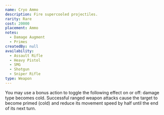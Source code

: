 ```yaml
---
name: Cryo Ammo
description: Fire supercooled projectiles.
rarity: Rare
cost: 20000
placement: Ammo
notes:
  - Damage Augment
  - Primes
createdBy: null
availability:
  - Assault Rifle
  - Heavy Pistol
  - SMG
  - Shotgun
  - Sniper Rifle
type: Weapon
---
```

You may use a bonus action to toggle the following effect on or off: damage type becomes cold. Successful ranged weapon attacks cause the target to become primed (cold) and reduce its movement speed by half until the end of its next turn.
